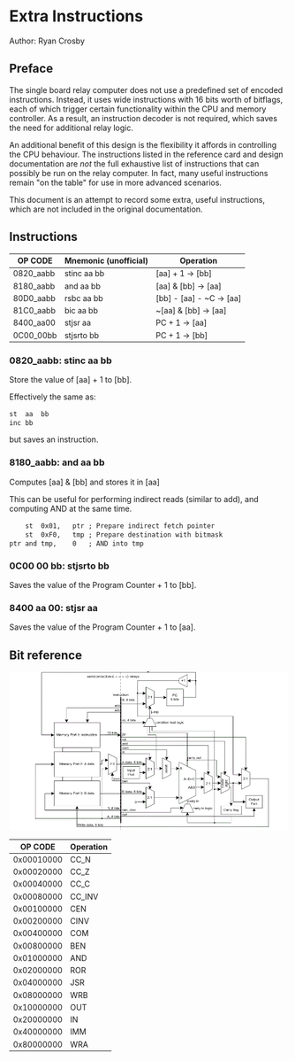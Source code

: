 # Extra Instructions
Author: Ryan Crosby

## Preface

The single board relay computer does not use a predefined set of encoded instructions.
Instead, it uses wide instructions with 16 bits worth of bitflags, each of which trigger certain functionality within the CPU and memory controller.
As a result, an instruction decoder is not required, which saves the need for additional relay logic.

An additional benefit of this design is the flexibility it affords in controlling the CPU behaviour.
The instructions listed in the reference card and design documentation are *not* the full exhaustive list of instructions that can possibly be run on the relay computer. In fact, many useful instructions remain "on the table" for use in more advanced scenarios.

This document is an attempt to record some extra, useful instructions, which are not included in the original documentation.

## Instructions

| OP CODE | Mnemonic (unofficial) | Operation |
| --- | --- | --- |
| 0820_aabb | stinc aa bb | [aa] + 1 &rarr; [bb] |
| 8180_aabb | and aa bb | [aa] & [bb] &rarr; [aa] |
| 80D0_aabb | rsbc aa bb | [bb] - [aa] - ~C &rarr; [aa] |
| 81C0_aabb | bic aa bb | ~[aa] & [bb] &rarr; [aa] |
| 8400_aa00 | stjsr aa | PC + 1 &rarr; [aa] |
| 0C00_00bb | stjsrto bb | PC + 1 &rarr; [bb] |

### 0820_aabb: stinc aa bb

Store the value of [aa] + 1 to [bb].

Effectively the same as:

```assembly
st	aa	bb
inc	bb
```

 but saves an instruction.

### 8180_aabb: and aa bb

Computes [aa] & [bb] and stores it in [aa]

This can be useful for performing indirect reads (similar to add), and computing AND at the same time.

```assembly
	st	0x01,	ptr	; Prepare indirect fetch pointer
	st	0xF0,	tmp	; Prepare destination with bitmask
ptr	and	tmp,	0	; AND into tmp
```



### 0C00 00 bb: stjsrto bb

Saves the value of the Program Counter + 1 to [bb].


### 8400 aa 00: stjsr aa

Saves the value of the Program Counter + 1 to [aa].

## Bit reference

![sbrc block diagram](sbrc-block.gif)

| OP CODE | Operation |
| --- | --- |
| 0x00010000 | CC_N |
| 0x00020000 | CC_Z  |
| 0x00040000 | CC_C |
| 0x00080000 | CC_INV |
| 0x00100000 | CEN |
| 0x00200000 |CINV|
| 0x00400000 |COM|
| 0x00800000 |BEN|
| 0x01000000 |AND|
| 0x02000000 |ROR|
| 0x04000000 |JSR|
| 0x08000000 |WRB|
| 0x10000000 |OUT|
| 0x20000000 |IN|
| 0x40000000 |IMM|
| 0x80000000 |WRA|

